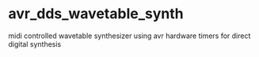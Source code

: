 # avr_dds_wavetable_synth
midi controlled wavetable synthesizer using avr hardware timers for direct digital synthesis
